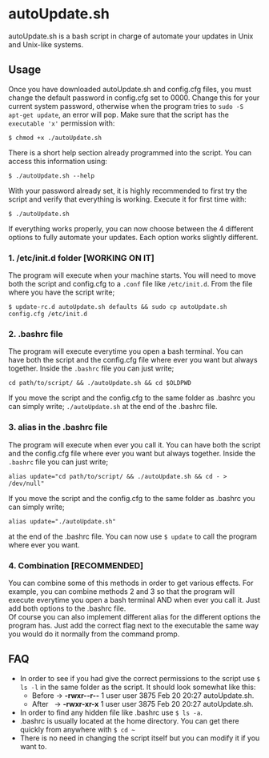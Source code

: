 # autoUpdate.sh
autoUpdate.sh is a bash script in charge of automate your updates in Unix and Unix-like systems.

## Usage
Once you have downloaded autoUpdate.sh and config.cfg files, you must change the default password in config.cfg set to 0000. Change this for your current system password, otherwise when the program tries to `sudo -S apt-get update`, an error will pop. Make sure that the script has the `executable 'x'` permission with:
```
$ chmod +x ./autoUpdate.sh
```
There is a short help section already programmed into the script. You can access this information using: 
```
$ ./autoUpdate.sh --help
```
With your password already set, it is highly recommended to first try the script and verify that everything is working. Execute it for first time with:
```
$ ./autoUpdate.sh
```
If everything works properly, you can now choose between the 4 different options to fully automate your updates. Each option works slightly different.
### 1. /etc/init.d folder [WORKING ON IT]
<!-- 
buscar: carpeta autostart linux
sale: El directorio /etc/xdg/autostart contiene aplicaciones que se inician para todos los usuarios del equipo. Si queremos que una aplicación se inicie sólo para un usuario en particular, deberemos ubicar el lanzador (el archivo con extensión . desktop) en el directorio ~/. config/autostart.
http://somebooks.es/ejecutar-un-programa-automaticamente-al-iniciar-sesion-en-ubuntu-20-04-lts/ 
https://geekflare.com/es/how-to-auto-start-services-on-boot-in-linux/
http://somebooks.es/como-ver-y-administrar-todos-los-programas-que-se-ejecutan-al-iniciar-una-sesion-de-ubuntu-20-04-lts/#:~:text=El%20directorio%20%2Fetc%2Fxdg%2Fautostart%20contiene%20aplicaciones%20que%20se,config%2Fautostart.
-->
The program will execute when your machine starts. You will need to move both the script and config.cfg to a `.conf` file like `/etc/init.d`. From the file where you have the script write;
```
$ update-rc.d autoUpdate.sh defaults && sudo cp autoUpdate.sh config.cfg /etc/init.d
```
### 2. .bashrc file
The program will execute everytime you open a bash terminal. You can have both the script and the config.cfg file where ever you want but always together. Inside the `.bashrc` file you can just write;
```
cd path/to/script/ && ./autoUpdate.sh && cd $OLDPWD
```
If you move the script and the config.cfg to the same folder as .bashrc you can simply write; `./autoUpdate.sh` at the end of the .bashrc file.
### 3. alias in the .bashrc file
The program will execute when ever you call it. You can have both the script and the config.cfg file where ever you want but always together. Inside the `.bashrc` file you can just write;
```
alias update="cd path/to/script/ && ./autoUpdate.sh && cd - > /dev/null"
```
If you move the script and the config.cfg to the same folder as .bashrc you can simply write; 
```
alias update="./autoUpdate.sh"
```
at the end of the .bashrc file. You can now use `$ update` to call the program where ever you want.
### 4. Combination [RECOMMENDED]
You can combine some of this methods in order to get various effects. For example, you can combine methods 2 and 3 so that the program will execute everytime you open a bash terminal AND when ever you call it. Just add both options to the .bashrc file.  
Of course you can also implement different alias for the different options the program has. Just add the correct flag next to the executable the same way you would do it normally from the command promp.

## FAQ
- In order to see if you had give the correct permissions to the script use `$ ls -l` in the same folder as the script. It should look somewhat like this: 
  - Before -> **-rwxr--r--** 1 user user 3875 Feb 20 20:27 autoUpdate.sh.
  - After &nbsp;  -> **-rwxr-xr-x** 1 user user 3875 Feb 20 20:27 autoUpdate.sh.
- In order to find any hidden file like .bashrc use `$ ls -a`.
- .bashrc is usually located at the home directory. You can get there quickly from anywhere with `$ cd ~`
- There is no need in changing the script itself but you can modify it if you want to.  
